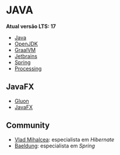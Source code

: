 # JAVA

**Atual versão LTS: 17**

- [Java](https://www.oracle.com/java/ 'Java')
- [OpenJDK](https://jdk.java.net/ 'OpenJDK')
- [GraalVM](https://www.graalvm.org/ 'GraalVM')
- [Jetbrains](https://www.jetbrains.com/ 'Jetbrains')
- [Spring](https://spring.io/ 'Spring')
- [Processing](https://processing.org/ 'Processing')

## JavaFX

- [Gluon](https://gluonhq.com/ 'Gluon')
- [JavaFX](https://openjfx.io/ 'JavaFX')

## Community

- [Vlad Mihalcea](https://vladmihalcea.com/ 'Vlad Mihalcea'): especialista em _Hibernate_
- [Baeldung](https://www.baeldung.com/ 'Baeldung'): especialista em _Spring_
